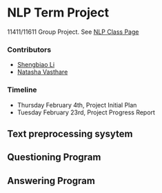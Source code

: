 NLP Term Project
===========
11411/11611 Group Project. 
See [NLP Class Page](http://demo.clab.cs.cmu.edu/NLP/)

### Contributors

- [Shengbiao Li](https://github.com/seanli310 "github.com/seanli310")
- [Natasha Vasthare](https://github.com/nvasthare "github.com/nvasthare")

### Timeline

- Thursday February 4th, Project Initial Plan
- Tuesday February 23rd, Project Progress Report

## Text preprocessing sysytem 

## Questioning Program 

## Answering Program
